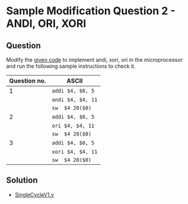 # Sample Modification Question 2 - ANDI, ORI, XORI
## Question
Modify the [given code](../../Sample%20Codes/SingleCycle.v) to implement andi, xori, ori in the microprocessor and run the following sample instructions to check it.

|Question no.    |ASCII                          |
|----------------|-------------------------------|
|1               |`addi $4, $0, 5`               |
|                |`andi $4, $4, 11`              |
|                |`sw  $4 20($0)`                |
|2               |`addi $4, $0, 5`               |
|                |`ori $4, $4, 11 `              |
|                |`sw  $4 20($0)`                |
|3               |`addi $4, $0, 5`               |
|                |`xori $4, $4, 11`              |
|                |`sw  $4 20($0)`                |

## Solution
- [SingleCycleV1.v](SingleCycleV1.v)

